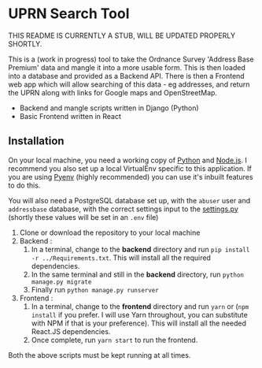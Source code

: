 # UPRN Search Tool

THIS README IS CURRENTLY A STUB, WILL BE UPDATED PROPERLY SHORTLY.

This is a (work in progress) tool to take the Ordnance Survey 'Address Base Premium'
data and mangle it into a more usable form. This is then loaded into a database
and provided as a Backend API. There is then a Frontend web app which will allow
searching of this data - eg addresses, and return the UPRN along with links for
Google maps and OpenStreetMap.

- Backend and mangle scripts written in Django (Python)
- Basic Frontend written in React

## Installation

On your local machine, you need a working copy of [Python][python] and
[Node.js][nodejs]. I recommend you also set up a local VirtualEnv specific to
this application. If you are using [Pyenv][pyenv] (highly recommended) you can
use it's inbuilt features to do this.

You will also need a PostgreSQL database set up, with the `abuser` user and
`addressbase` database, with the correct settings input to the
[settings.py](backend/backend/settings.py) (shortly these values will be set in
an `.env` file)

1. Clone or download the repository to your local machine
2. Backend :
   1. In a terminal, change to the **backend** directory and run
      `pip install -r ../Requirements.txt`. This will install all the required
      dependencies.
   2. In the same terminal and still in the **backend** directory, run
      `python manage.py migrate`
   3. Finally run `python manage.py runserver`
3. Frontend :
   1. In a terminal, change to the **frontend** directory and run `yarn` or
      (`npm install` if you prefer. I will use Yarn throughout, you can
      substitute with NPM if that is your preference). This will install all the
      needed React.JS dependencies.
   2. Once complete, run `yarn start` to run the frontend.

Both the above scripts must be kept running at all times.

[python]: https://www.python.org/
[nodejs]: https://nodejs.org/
[pyenv]: https://github.com/pyenv/pyenv/
